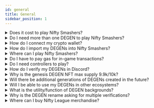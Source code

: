 ```yaml
---
id: general
title: General
sidebar_position: 1
---
```


<details><summary>Does it cost to play Nifty Smashers?</summary><br/>

Today, you must own a DEGEN NFT to play Nifty Smashers. We will soon be launching a rental system, where you can rent a DEGEN NFT for a weekly fee.

</details>

<details><summary>Do I need more than one DEGEN to play Nifty Smashers?</summary><br/>

No, you only need one DEGEN NFT to play.

</details>

<details><summary>How do I connect my crypto wallet?</summary><br/>

Click the “Connect” button in the top right of the official Nifty League website.

</details>

<details><summary>How do I import my DEGENs into Nifty Smashers?</summary><br/>

Sign the message to verify the ownership of your DEGENs in your preferred crypto wallet when you launch the game.

</details>

<details><summary>Where can I play Nifty Smashers?</summary><br/>

Nifty Smashers is playable on your favorite web browsers as long as it supports crypto wallet extensions. We also have a desktop app available for Window users at the moment with MacOS coming soon.

</details>

<details><summary>Do I have to pay gas for in-game transactions?</summary><br/>

No, users will only pay gas fees for withdrawing or depositing NFTL into our ecosystem.

</details>

<details><summary>Do I need controllers to play?</summary><br/>

No, although we think it's easier to play with a controller (PS, Xbox, or any others recognized by PC/Mac) than a keyboard.

</details>

<details><summary>How do I verify my DEGENs in Discord?</summary><br/>

Navigate to the ✅ | #verify-degens channel channel in the official [Nifty League Discord](https://discord.gg/niftyleague). Connect your wallet to Collab.Land and you’re good to go! Please ensure you are using the link generated within the channel. Collab.Land will never DM you. Verifying your degen grants access to the 💰 | #degen-lair, where you can receive tips in NFTL, and interact with other DEGEN holders globally.

</details>

<details><summary>Why is the genesis DEGEN NFT max supply 9.9k/10k?</summary><br/>

The final 100 DEGENs in the genesis collection are of a mysterious seventh tribe. These special DEGENs have been set aside as prizes for potential tournaments, lotteries or other community incentives from the Nifty League DAO.

</details>

<details><summary>Will there be additional generations of DEGENs created in the future?</summary><br/>

Whether or not we create further generations of DEGEN NFTs will be decided by the Nifty League DAO in the future.

</details>

<details><summary>Will I be able to use my DEGENs in other ecosystems?</summary><br/>

Yes! We are currently integrating with [WorldWideWeb3](https://twitter.com/Worldwide_WEB3) and [Sappy Seals](https://twitter.com/SappySealsNFT) in their future metaverse, called [Pixlverse](https://twitter.com/ThePixlverse). In the PixlVerse, we’ve been given land grants to develop and build our DEGENs a place to engage with other communities.

We are constantly working on partnership integrations - please reach out to our community moderators if you are interested in working with us.

</details>

<details><summary>What is the utility/function of DEGEN backgrounds?</summary><br/>

Backgrounds come with special perks such as a distinguished look in game and extra NFTL earning multipliers with the following rates:

- Common: x1
- Rare: x2
- Meta: x3
- Legendary: x6

Read more about [DEGEN backgrounds](https://docs.niftyleague.com/overview/degens/backgrounds).

</details>

<details><summary>Why is the DEGEN rename asking for multiple verifications?</summary><br/>

Renaming a character costs 1k NFTL, which is immediately burned by the Nifty Degen smart contract. In order to enable the contract to spend your NFTL, you will initially need to increase the spending allowance by at least 1k NFTL. By default, this approval is set to 1k but if you plan on renaming multiple characters you can increase the allowance to avoid having to increase the allowance in the future.

</details>

<details><summary>Where can I buy Nifty League merchandise?</summary><br/>

You can puchase Nifty League merchandise on our official [Shopify site](https://shop.niftyleague.com/).

</details>
